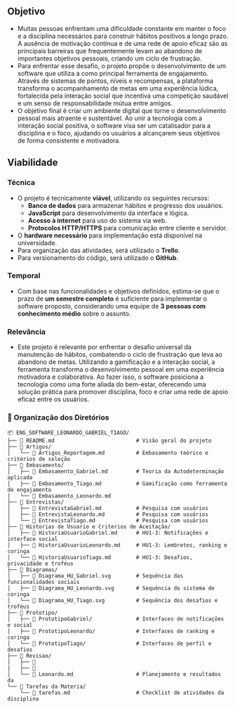 ## Objetivo

- Muitas pessoas enfrentam uma dificuldade constante em manter o foco e a disciplina necessários para construir hábitos positivos a longo prazo. A ausência de motivação contínua e de uma rede de apoio eficaz são as principais barreiras que frequentemente levam ao abandono de importantes objetivos pessoais, criando um ciclo de frustração.
- Para enfrentar esse desafio, o projeto propõe o desenvolvimento de um software que utiliza a  como principal ferramenta de engajamento. Através de sistemas de pontos, níveis e recompensas, a plataforma transforma o acompanhamento de metas em uma experiência lúdica, fortalecida pela interação social que incentiva uma competição saudável e um senso de responsabilidade mútua entre amigos.
- O objetivo final é criar um ambiente digital que torne o desenvolvimento pessoal mais atraente e sustentável. Ao unir a tecnologia com a interação social positiva, o software visa ser um catalisador para a disciplina e o foco, ajudando os usuários a alcançarem seus objetivos de forma consistente e motivadora.

## Viabilidade

### Técnica

- O projeto é tecnicamente **viável**, utilizando os seguintes recursos:
  - **Banco de dados** para armazenar hábitos e progresso dos usuários.
  - **JavaScript** para desenvolvimento da interface e lógica.
  - **Acesso à internet** para uso do sistema via web.
  - **Protocolos HTTP/HTTPS** para comunicação entre cliente e servidor.
- O **hardware necessário** para implementação está disponível na universidade.
- Para organização das atividades, será utilizado o **Trello**.
- Para versionamento do código, será utilizado o **GitHub**.

### Temporal

- Com base nas funcionalidades e objetivos definidos, estima-se que o prazo de **um semestre completo** é suficiente para implementar o software proposto, considerando uma equipe de **3 pessoas com conhecimento médio** sobre o assunto.

### Relevância

- Este projeto é relevante por enfrentar o desafio universal da manutenção de hábitos, combatendo o ciclo de frustração que leva ao abandono de metas. Utilizando a gamificação e a interação social, a ferramenta transforma o desenvolvimento pessoal em uma experiência motivadora e colaborativa. Ao fazer isso, o software posiciona a tecnologia como uma forte aliada do bem-estar, oferecendo uma solução prática para promover disciplina, foco e criar uma rede de apoio eficaz entre os usuários.





### 📁 Organização dos Diretórios

```
📦 ENG_SOFTWARE_LEONARDO_GABRIEL_TIAGO/
├── 📄 README.md                          # Visão geral do projeto
├── 📁 Artigos/
│   └── 📄 Artigos_Reportagem.md          # Embasamento teórico e critérios de seleção
├── 📁 Embasamento/
│   ├── 📄 Embasamento_Gabriel.md         # Teoria da Autodeterminação aplicada
│   ├── 📄 Embasamento_Tiago.md           # Gamificação como ferramenta de engajamento
|   └── 📄 Embasamento_Leonardo.md
├── 📁 Entrevistas/
│   ├── 📄 EntrevistaGabriel.md           # Pesquisa com usuários 
│   ├── 📄 EntrevistaLeonardo.md          # Pesquisa com usuários 
│   └── 📄 EntrevistaTiago.md             # Pesquisa com usuários 
├── 📁 Historias de Usuario e Criterios de Aceitação/
│   ├── 📄 HistoriaUsuarioGabriel.md      # HU1-3: Notificações e interface social
│   ├── 📄 HistoriaUsuarioLeonardo.md     # HU1-3: Lembretes, ranking e coringa
│   └── 📄 HistoriaUsuarioTiago.md        # HU1-3: Desafios, privacidade e troféus
├── 📁 Diagramas/                         
│   ├── 📄 Diagrama_HU_Gabriel.svg        # Sequência das funcionalidades sociais
│   ├── 📄 Diagrama_HU_Leonardo.svg       # Sequência do sistema de coringa
│   └── 📄 Diagrama_HU_Tiago.svg          # Sequência dos desafios e troféus
├── 📁 Prototipo/
│   ├── 📁 PrototipoGabriel/              # Interfaces de notificações e social
│   ├── 📁 PrototipoLeonardo/             # Interfaces de ranking e coringa
│   └── 📁 PrototipoTiago/                # Interfaces de perfil e desafios
├── 📁 Revisao/
|   ├── 📄
|   ├── 📄
│   └── 📄 Leonardo.md                    # Planejamento e resultados da 
└── 📁 Tarefas da Materia/
    └── 📄 tarefas.md                     # Checklist de atividades da disciplina
```